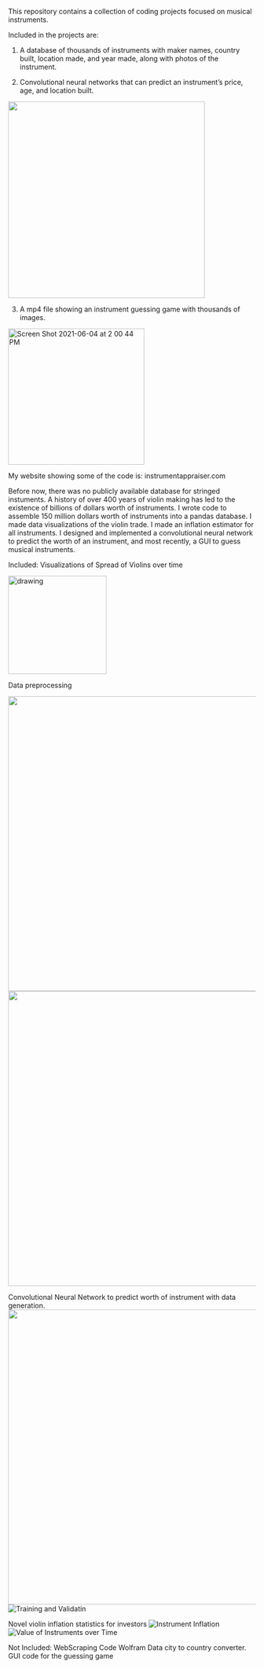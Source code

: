 This repository contains a collection of coding projects focused on musical instruments. 

Included in the projects are:
1. A database of thousands of instruments with maker names, country built, location made, and year made, along with photos of the instrument. 

2. Convolutional neural networks that can predict an instrument’s price, age, and location built.
<img src="https://user-images.githubusercontent.com/57462166/120851029-402cea00-c546-11eb-9ebe-bc53bd016495.png" width="400" class="center"/>

3. A mp4 file showing an instrument guessing game with thousands of images.
<img width="277" alt="Screen Shot 2021-06-04 at 2 00 44 PM" src="https://user-images.githubusercontent.com/57462166/120850623-b0873b80-c545-11eb-8628-d1c73d39b83e.png">

My website showing some of the code is: instrumentappraiser.com

Before now, there was no publicly available database for stringed instuments. A history of over 400 years of violin making has led to the existence of billions of dollars worth of instruments. I wrote code to assemble 150 million dollars worth of instruments into a pandas database. I made data visualizations of the violin trade. I made an inflation estimator for all instruments. I designed and implemented a convolutional neural network to predict the worth of an instrument, and most recently, a GUI to guess musical instruments.

Included:
Visualizations of Spread of Violins over time

<img src="https://user-images.githubusercontent.com/57462166/120850985-2d1a1a00-c546-11eb-9cf4-b31145ec3ece.png" alt="drawing" width="200"/>

Data preprocessing

<img src="https://user-images.githubusercontent.com/57462166/120853962-6e142d80-c54a-11eb-926f-7ba0d6591a03.PNG" width="600" class="left"/>
<img src="https://user-images.githubusercontent.com/57462166/120854048-94d26400-c54a-11eb-8b6f-dbbb21872537.png" width="600" class="right"/>


Convolutional Neural Network to predict worth of instrument with data generation.
<img src="https://user-images.githubusercontent.com/57462166/120854092-a582da00-c54a-11eb-8469-2356f978849f.PNG" width="600" class="right"/>
![Training and Validatin](https://user-images.githubusercontent.com/57462166/120854092-a582da00-c54a-11eb-8469-2356f978849f.PNG)

Novel violin inflation statistics for investors
![Instrument Inflation](https://user-images.githubusercontent.com/57462166/120851532-ef69c100-c546-11eb-9a80-18241c4b55c7.png)
![Value of Instruments over Time](https://user-images.githubusercontent.com/57462166/120851544-f42e7500-c546-11eb-8a08-bf32403743eb.png)

Not Included:
WebScraping Code
Wolfram Data city to country converter.
GUI code for the guessing game



